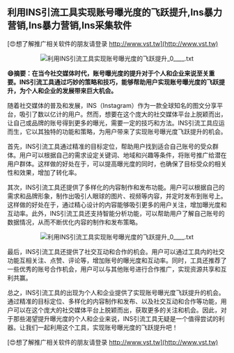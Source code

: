 ## **利用INS引流工具实现账号曝光度的飞跃提升,Ins暴力营销,Ins暴力营销,Ins采集软件**

[😍想了解推广相关软件的朋友请登录 http://www.vst.tw](http://www.vst.tw)

 <center><img src="https://vst.tw/MP4/tuiguang/png/4.png" alt="利用INS引流工具实现账号曝光度的飞跃提升_0____.txt"></center>

**😄摘要：在当今社交媒体时代，账号曝光度的提升对于个人和企业来说至关重要。INS引流工具通过巧妙的策略和技巧，能够帮助用户实现账号曝光度的飞跃提升，为个人和企业的发展带来巨大机会。**

随着社交媒体的普及和发展，INS（Instagram）作为一款全球知名的图文分享平台，吸引了数以亿计的用户。然而，想要在这个庞大的社交媒体平台上脱颖而出，让自己或品牌的账号得到更多的曝光，需要一定的技巧和方法。INS引流工具应运而生，它以其独特的功能和策略，为用户带来了实现账号曝光度飞跃提升的机会。

首先，INS引流工具通过精准的目标定位，帮助用户找到适合自己账号的受众群体。用户可以根据自己的需求设定关键词、地域和兴趣等条件，将账号推广给潜在用户群体。这样做的好处在于，可以提高曝光度的同时，也确保了目标受众的相关性和效果，增加了转化率。

其次，INS引流工具还提供了多样化的内容制作和发布功能。用户可以根据自己的需求和品牌形象，制作出吸引人眼球的图片、视频等内容，并定时发布到账号上。这样做的好处在于，通过精心设计的内容能够吸引更多的用户关注，增加曝光度和互动率。此外，INS引流工具还支持智能分析功能，可以帮助用户了解自己账号的数据情况，从而不断优化内容的制作和发布策略。

 <center><img src="https://vst.tw/MP4/tuiguang/png/4.png" alt="利用INS引流工具实现账号曝光度的飞跃提升_0____.txt"></center>

最后，INS引流工具还提供了社交互动和合作的机会。用户可以通过工具内的社交功能互相关注、点赞、评论等，增加账号的曝光度和互动率。同时，工具还推荐了一些优秀的账号合作机会，用户可以与其他账号进行合作推广，实现资源共享和互利共赢。

总之，INS引流工具的出现为个人和企业提供了实现账号曝光度飞跃提升的机会。通过精准的目标定位、多样化的内容制作和发布、以及社交互动和合作等功能，用户可以在这个庞大的社交媒体平台上脱颖而出，获取更多的关注和机会。因此，对于那些渴望提升曝光度的个人和企业来说，INS引流工具无疑是一个值得尝试的利器。让我们一起利用这个工具，实现账号曝光度的飞跃提升吧！

[😍想了解推广相关软件的朋友请登录 http://www.vst.tw](http://www.vst.tw)



